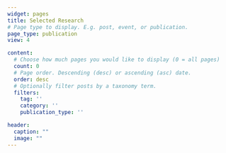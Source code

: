 ```yaml
---
widget: pages
title: Selected Research
# Page type to display. E.g. post, event, or publication.
page_type: publication
view: 4

content:  
  # Choose how much pages you would like to display (0 = all pages)
  count: 0
  # Page order. Descending (desc) or ascending (asc) date.
  order: desc
  # Optionally filter posts by a taxonomy term.
  filters:
    tag: ''
    category: ''
    publication_type: ''

header:
  caption: ""
  image: ""
---
```

